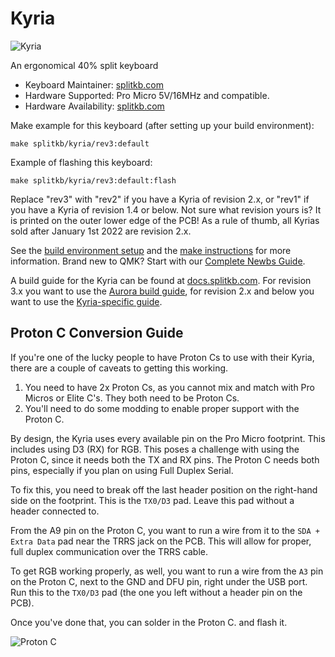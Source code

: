 # Kyria

![Kyria](https://cdn.shopify.com/s/files/1/0227/9171/6941/products/PlateCase_f1870016-98b8-43a9-8aed-3eaf073b367b_900x.jpg?v=1568934600)

An ergonomical 40% split keyboard

-   Keyboard Maintainer: [splitkb.com](https://github.com/splitkb)
-   Hardware Supported: Pro Micro 5V/16MHz and compatible.
-   Hardware Availability: [splitkb.com](https://splitkb.com/products/kyria-pcb-kit)

Make example for this keyboard (after setting up your build environment):

    make splitkb/kyria/rev3:default

Example of flashing this keyboard:

    make splitkb/kyria/rev3:default:flash

Replace "rev3" with "rev2" if you have a Kyria of revision 2.x, or "rev1" if you have a Kyria of revision 1.4 or below.
Not sure what revision yours is? It is printed on the outer lower edge of the PCB!
As a rule of thumb, all Kyrias sold after January 1st 2022 are revision 2.x.

See the [build environment setup](https://docs.qmk.fm/#/getting_started_build_tools) and the [make instructions](https://docs.qmk.fm/#/getting_started_make_guide) for more information. Brand new to QMK? Start with our [Complete Newbs Guide](https://docs.qmk.fm/#/newbs).

A build guide for the Kyria can be found at [docs.splitkb.com](https://docs.splitkb.com/hc/en-us/categories/360002241559-Build-Guides). For revision 3.x you want to use the [Aurora build guide](https://docs.splitkb.com/hc/en-us/articles/6269789921564-Aurora-Build-Guide-1-Introduction), for revision 2.x and below you want to use the [Kyria-specific guide](https://docs.splitkb.com/hc/en-us/articles/360010552059-Kyria-Build-Guide-Introduction).

## Proton C Conversion Guide

If you're one of the lucky people to have Proton Cs to use with their Kyria, there are a couple of caveats to getting this working.

1. You need to have 2x Proton Cs, as you cannot mix and match with Pro Micros or Elite C's. They both need to be Proton Cs.
2. You'll need to do some modding to enable proper support with the Proton C.

By design, the Kyria uses every available pin on the Pro Micro footprint. This includes using D3 (RX) for RGB. This poses a challenge with using the Proton C, since it needs both the TX and RX pins. The Proton C needs both pins, especially if you plan on using Full Duplex Serial.

To fix this, you need to break off the last header position on the right-hand side on the footprint. This is the `TX0/D3` pad. Leave this pad without a header connected to.

From the A9 pin on the Proton C, you want to run a wire from it to the `SDA + Extra Data` pad near the TRRS jack on the PCB. This will allow for proper, full duplex communication over the TRRS cable.

To get RGB working properly, as well, you want to run a wire from the `A3` pin on the Proton C, next to the GND and DFU pin, right under the USB port. Run this to the `TX0/D3` pad (the one you left without a header pin on the PCB).

Once you've done that, you can solder in the Proton C. and flash it.

![Proton C](https://i.imgur.com/nICqWLo.jpg)
